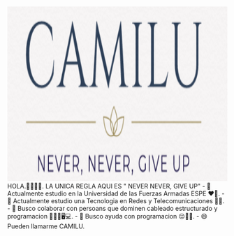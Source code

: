 <img aling="center" src="logo.PNG" width="1100" height="400" >
HOLA.👋🏻👋🏻. LA UNICA REGLA AQUI  ES " NEVER NEVER, GIVE UP"
- 🔭 Actualmente estudio en la Universidad de  las Fuerzas Armadas ESPE ❤️💚.
- 🌱 Actualmente estudio una Tecnologia en Redes y Telecomunicaciones 💙🤍.
- 👯 Busco colaborar con persoans que dominen cableado estructurado y programacion 👩🏻‍💻🖥️💻.
- 🤔 Busco ayuda con programacion 😔🙏🏻.
- 😄 Pueden llamarme CAMILU.
<!--
**Anahi020202/Anahi020202** is a ✨ _special_ ✨ repository because its `README.md` (this file) appears on your GitHub profile.

- 🔭 Actualmente estudio en la Universidad de  las Fuerzas Armadas ESPE ❤️💚.
- 🌱 Actualmente estudio una Tecnologia en Redes y Telecomunicaciones 💙🤍.
- 👯 Busco colaborar con persoans que dominen cableado estructurado y programacion 👩🏻‍💻🖥️💻.
- 🤔 Busco ayuda con programacion 😔🙏🏻.
- 😄 Pueden llamarme CAMILU.
-->
